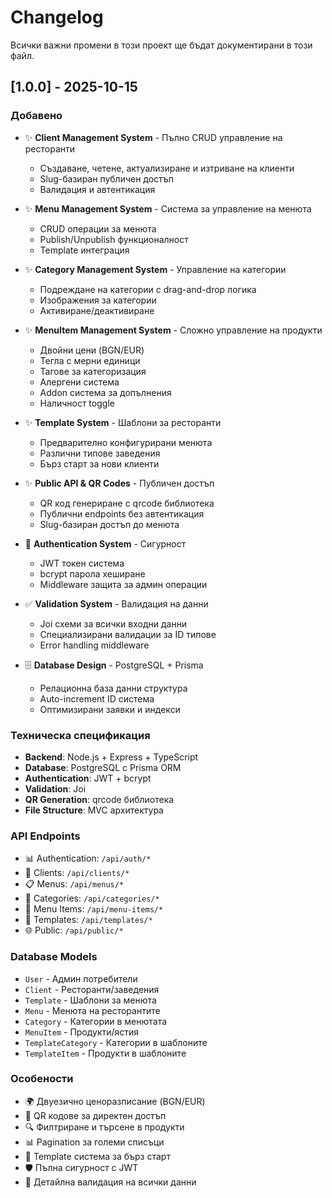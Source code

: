 # Changelog

Всички важни промени в този проект ще бъдат документирани в този файл.

## [1.0.0] - 2025-10-15

### Добавено
- ✨ **Client Management System** - Пълно CRUD управление на ресторанти
  - Създаване, четене, актуализиране и изтриване на клиенти
  - Slug-базиран публичен достъп
  - Валидация и автентикация
  
- ✨ **Menu Management System** - Система за управление на менюта
  - CRUD операции за менюта
  - Publish/Unpublish функционалност
  - Template интеграция
  
- ✨ **Category Management System** - Управление на категории
  - Подреждане на категории с drag-and-drop логика
  - Изображения за категории
  - Активиране/деактивиране
  
- ✨ **MenuItem Management System** - Сложно управление на продукти
  - Двойни цени (BGN/EUR)
  - Тегла с мерни единици
  - Тагове за категоризация
  - Алергени система
  - Addon система за допълнения
  - Наличност toggle
  
- ✨ **Template System** - Шаблони за ресторанти
  - Предварително конфигурирани менюта
  - Различни типове заведения
  - Бърз старт за нови клиенти
  
- ✨ **Public API & QR Codes** - Публичен достъп
  - QR код генериране с qrcode библиотека
  - Публични endpoints без автентикация
  - Slug-базиран достъп до менюта
  
- 🔐 **Authentication System** - Сигурност
  - JWT токен система
  - bcrypt парола хеширане
  - Middleware защита за админ операции
  
- ✅ **Validation System** - Валидация на данни
  - Joi схеми за всички входни данни
  - Специализирани валидации за ID типове
  - Error handling middleware
  
- 🗄️ **Database Design** - PostgreSQL + Prisma
  - Релационна база данни структура
  - Auto-increment ID система
  - Оптимизирани заявки и индекси

### Техническа спецификация
- **Backend**: Node.js + Express + TypeScript
- **Database**: PostgreSQL с Prisma ORM
- **Authentication**: JWT + bcrypt
- **Validation**: Joi
- **QR Generation**: qrcode библиотека
- **File Structure**: MVC архитектура

### API Endpoints
- 📊 Authentication: `/api/auth/*`
- 🏪 Clients: `/api/clients/*`
- 📋 Menus: `/api/menus/*`
- 📂 Categories: `/api/categories/*`
- 🥘 Menu Items: `/api/menu-items/*`
- 🎨 Templates: `/api/templates/*`
- 🌐 Public: `/api/public/*`

### Database Models
- `User` - Админ потребители
- `Client` - Ресторанти/заведения
- `Template` - Шаблони за менюта
- `Menu` - Менюта на ресторантите
- `Category` - Категории в менютата
- `MenuItem` - Продукти/ястия
- `TemplateCategory` - Категории в шаблоните
- `TemplateItem` - Продукти в шаблоните

### Особености
- 🌍 Двуезично ценоразписание (BGN/EUR)
- 📱 QR кодове за директен достъп
- 🔍 Филтриране и търсене в продукти
- 📊 Pagination за големи списъци
- 🎨 Template система за бърз старт
- 🛡️ Пълна сигурност с JWT
- 📝 Детайлна валидация на всички данни